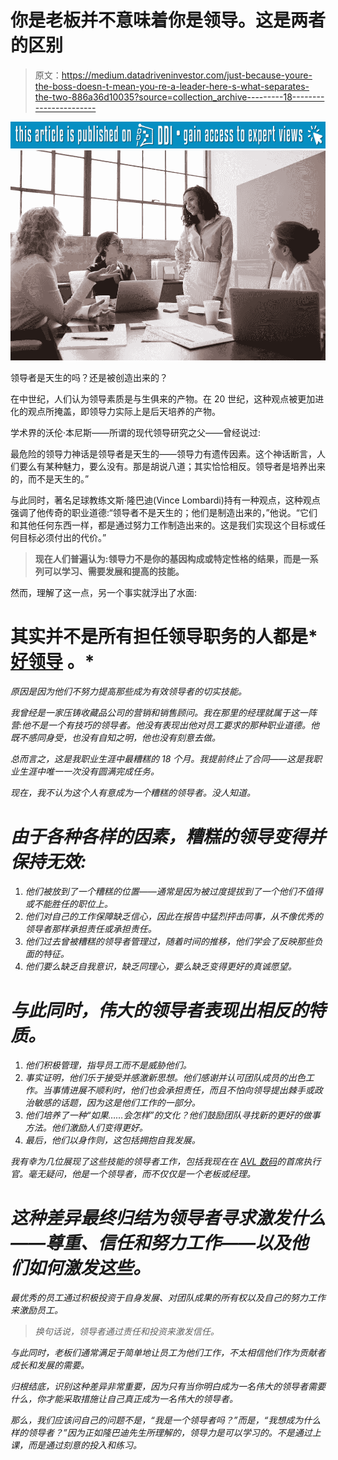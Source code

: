 # 你是老板并不意味着你是领导。这是两者的区别

> 原文：<https://medium.datadriveninvestor.com/just-because-youre-the-boss-doesn-t-mean-you-re-a-leader-here-s-what-separates-the-two-886a36d10035?source=collection_archive---------18----------------------->

[![](img/f6752af20a9107f6c54a15e01e7a6666.png)](http://www.track.datadriveninvestor.com/P12O)![](img/db6f6dda018fed7d566787026b1c0612.png)

领导者是天生的吗？还是被创造出来的？

在中世纪，人们认为领导素质是与生俱来的产物。在 20 世纪，这种观点被更加进化的观点所掩盖，即领导力实际上是后天培养的产物。

学术界的沃伦·本尼斯——所谓的现代领导研究之父——曾经说过:

最危险的领导力神话是领导者是天生的——领导力有遗传因素。这个神话断言，人们要么有某种魅力，要么没有。那是胡说八道；其实恰恰相反。领导者是培养出来的，而不是天生的。”

与此同时，著名足球教练文斯·隆巴迪(Vince Lombardi)持有一种观点，这种观点强调了他传奇的职业道德:“领导者不是天生的；他们是制造出来的，”他说。“它们和其他任何东西一样，都是通过努力工作制造出来的。这是我们实现这个目标或任何目标必须付出的代价。”

> **现在人们普遍认为:领导力不是你的基因构成或特定性格的结果，而是一系列可以学习、需要发展和提高的技能。**

然而，理解了这一点，另一个事实就浮出了水面:

# **其实并不是所有担任领导职务的人都是***[**好领导**](https://medium.com/@stevenspatz4/the-4-best-books-from-business-leaders-in-2018-b965649b79e3) **。***

*原因是因为他们不努力提高那些成为有效领导者的切实技能。*

*我曾经是一家压铸收藏品公司的营销和销售顾问。我在那里的经理就属于这一阵营:他不是一个有技巧的领导者。他没有表现出他对员工要求的那种职业道德。他既不感同身受，也没有自知之明，他也没有刻意去做。*

*总而言之，这是我职业生涯中最糟糕的 18 个月。我提前终止了合同——这是我职业生涯中唯一一次没有圆满完成任务。*

*现在，我不认为这个人有意成为一个糟糕的领导者。没人知道。*

# ***由于各种各样的因素，糟糕的领导变得并保持无效:***

1.  *他们被放到了一个糟糕的位置——通常是因为被过度提拔到了一个他们不值得或不能胜任的职位上。*
2.  *他们对自己的工作保障缺乏信心，因此在报告中猛烈抨击同事，从不像优秀的领导者那样承担责任或承担责任。*
3.  *他们过去曾被糟糕的领导者管理过，随着时间的推移，他们学会了反映那些负面的特征。*
4.  *他们要么缺乏自我意识，缺乏同理心，要么缺乏变得更好的真诚愿望。*

# *与此同时，伟大的领导者表现出相反的特质。*

1.  *他们积极管理，指导员工而不是威胁他们。*
2.  *事实证明，他们乐于接受并感激新思想。他们感谢并认可团队成员的出色工作。当事情进展不顺利时，他们也会承担责任，而且不怕向领导提出棘手或政治敏感的话题，因为这是他们工作的一部分。*
3.  *他们培养了一种“如果……会怎样”的文化？他们鼓励团队寻找新的更好的做事方法。他们激励人们变得更好。*
4.  *最后，他们以身作则，这包括拥抱自我发展。*

*我有幸为几位展现了这些技能的领导者工作，包括我现在在 [AVL 数码](https://www.avldigital.com/)的首席执行官。毫无疑问，他是一个领导者，而不仅仅是一个老板或经理。*

# ***这种差异最终归结为领导者寻求激发什么——尊重、信任和努力工作——以及他们如何激发这些。***

*最优秀的员工通过积极投资于自身发展、对团队成果的所有权以及自己的努力工作来激励员工。*

> *换句话说，领导者通过责任和投资来激发信任。*

*与此同时，老板们通常满足于简单地让员工为他们工作，不太相信他们作为贡献者成长和发展的需要。*

*归根结底，识别这种差异非常重要，因为只有当你明白成为一名伟大的领导者需要什么，你才能采取措施让自己真正成为一名伟大的领导者。*

*那么，我们应该问自己的问题不是，“我是一个领导者吗？”而是，“我想成为什么样的领导者？”因为正如隆巴迪先生所理解的，领导力是可以学习的。不是通过上课，而是通过刻意的投入和练习。*